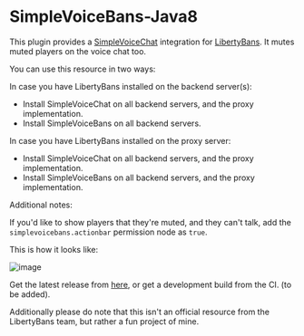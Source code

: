 # SimpleVoiceBans-Java8

This plugin provides a [SimpleVoiceChat](https://github.com/henkelmax/simple-voice-chat) integration for [LibertyBans](https://github.com/A248/LibertyBans/). It mutes muted players on the voice chat too.

You can use this resource in two ways:

In case you have LibertyBans installed on the backend server(s):
- Install SimpleVoiceChat on all backend servers, and the proxy implementation.
- Install SimpleVoiceBans on all backend servers.

In case you have LibertyBans installed on the proxy server:
- Install SimpleVoiceChat on all backend servers, and the proxy implementation.
- Install SimpleVoiceBans on all backend servers, and the proxy implementation.

Additional notes:

If you'd like to show players that they're muted, and they can't talk, add the `simplevoicebans.actionbar` permission node as `true`.

This is how it looks like:

![image](https://github.com/KoxSosen/SimpleVoiceBans/assets/67807644/e451f7ed-3fa6-4aa1-a89c-99b5b1e5b227)


Get the latest release from [here](https://github.com/KoxSosen/SimpleVoiceBans/releases), or get a development build from the CI. (to be added).

Additionally please do note that this isn't an official resource from the LibertyBans team, but rather a fun project of mine.
